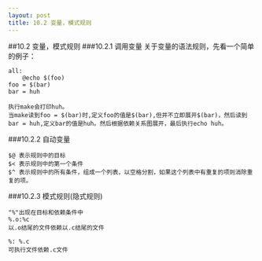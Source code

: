 ```yaml
---
layout: post
title: 10.2 变量，模式规则
---
```


##10.2 变量，模式规则
###10.2.1 调用变量
关于变量的语法规则，先看一个简单的例子：

    all:
        @echo $(foo)
    foo = $(bar)
    bar = huh
    
    执行make会打印huh。
    当make读到foo = $(bar)时,定义foo的值是$(bar),但并不立即展开$(bar)，然后读到bar = huh,定义bar的值是huh。然后根据依赖关系图展开，最后执行echo huh。

###10.2.2 自动变量

    $@ 表示规则中的目标
    $< 表示规则中的第一个条件
    $^ 表示规则中的所有条件，组成一个列表，以空格分割，如果这个列表中有重复的项则消除重复的项。

###10.2.3 模式规则(隐式规则)
    
    "%"出现在目标和依赖条件中
    %.o:%c
    以.o结尾的文件依赖以.c结尾的文件
    
    %: %.c
    可执行文件依赖.c文件
